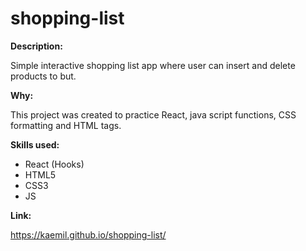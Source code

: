 # shopping-list

**Description:** 

Simple interactive shopping list app where user can insert and delete products to but.

**Why:** 

This project was created to practice React, java script functions, CSS formatting and HTML tags.

**Skills used:**
- React (Hooks)
- HTML5
- CSS3
- JS

**Link:**

https://kaemil.github.io/shopping-list/
